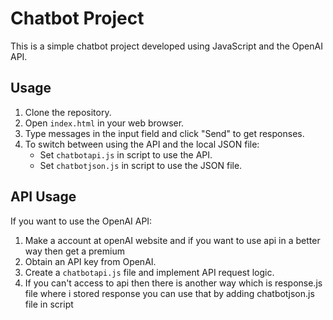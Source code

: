 
# Chatbot Project

This is a simple chatbot project developed using JavaScript and the OpenAI API.

## Usage

1. Clone the repository.
2. Open `index.html` in your web browser.
3. Type messages in the input field and click "Send" to get responses.
4. To switch between using the API and the local JSON file:
   - Set `chatbotapi.js`  in script to use the API.
   - Set `chatbotjson.js` in script to use the JSON file.

## API Usage

If you want to use the OpenAI API:
1. Make a account at openAI website and if you want to use api in a better way then get a premium 
2. Obtain an API key from OpenAI.
3. Create a `chatbotapi.js` file and implement API request logic.
4. If you can't access to api then there is another way which is response.js file where i stored response you can use that by adding chatbotjson.js file in script
